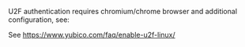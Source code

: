 U2F authentication requires chromium/chrome browser and additional configuration, see:

See https://www.yubico.com/faq/enable-u2f-linux/
